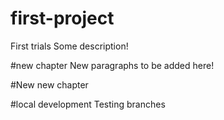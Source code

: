 # first-project
First trials
Some description!

#new chapter
New paragraphs to be added here!

#New new chapter

#local development
Testing branches
